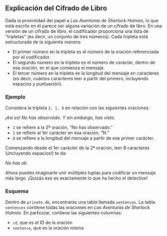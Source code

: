 ## Explicación del Cifrado de Libro

Dada la proximidad del papel a *Las Aventuras de Sherlock Holmes*, lo que está escrito en él parece ser alguna variación de un cifrado de libro. En una versión de un cifrado de libro, el codificador proporciona una lista de “tripletas” (es decir, un conjunto de tres números). Cada tripleta está estructurada de la siguiente manera:

- El primer número en la tripleta es el número de la oración referenciada por el codificador.
- El segundo número en la tripleta es el número de carácter, dentro de esa oración, en el que comienza el mensaje.
- El tercer número en la tripleta es la longitud del mensaje en caracteres (es decir, cuántos caracteres leer a partir del primero, incluyendo espacios y puntuación).

### Ejemplo

Considera la tripleta `2, 1, 8` en relación con las siguientes oraciones:

*¡Así es! No has observado. Y sin embargo, has visto.*

- `2` se refiere a la 2ª oración, “No has observado.”
- `1` se refiere al 1er carácter en esa oración, “N.”
- `8` se refiere a la longitud del mensaje a partir de ese primer carácter.

Comenzando desde el 1er carácter de la 2ª oración, leer 8 caracteres (¡incluyendo espacios!) te da:

*No has ob*

Ahora puedes imaginarte unir múltiples tuplas para codificar un mensaje más largo. ¡Quizás eso es exactamente lo que ha hecho el detective!

### Esquema

Dentro de `private.db`, encontrarás una tabla llamada `sentences`. La tabla `sentences` contiene todas las oraciones en *Las Aventuras de Sherlock Holmes*. En particular, contiene las siguientes columnas:

- `id`, que es el ID de la oración
- `sentence`, que es la oración misma

